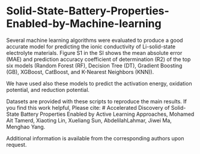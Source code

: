 # Solid-State-Battery-Properties-Enabled-by-Machine-learning

Several machine learning algorithms were evaluated to produce a good accurate model for predicting the ionic conductivity of Li-solid-state electrolyte materials. Figure S1 in the SI shows the mean absolute error (MAE) and prediction accuracy coefficient of determination (R2) of the top six models (Random Forest (RF), Decision Tree (DT), Gradient Boosting (GB), XGBoost, CatBoost, and K-Nearest Neighbors (KNN)). 

We have used also these models to predict the activation energy, oxidation potential, and reduction potential. 

Datasets are provided with these scripts to reproduce the main results.
If you find this work helpful, Please cite:  # Accelerated Discovery of Solid-State Battery Properties Enabled by Active Learning Approaches, Mohamed Ait Tamerd, Xiaoting Lin, Xueliang Sun, AbdelilahLahmar, Jiwei Ma, Menghao Yang. 

Additional information is available from the corresponding authors upon request.
